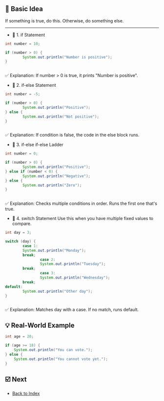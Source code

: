## 🧠 Basic Idea
If something is true, do this. Otherwise, do something else.

---
* 🔹 1. if Statement
```java
int number = 10;

if (number > 0) {
        System.out.println("Number is positive");
}
 
```
✅ Explanation: If number > 0 is true, it prints "Number is positive".


* 🔹 2. if-else Statement
```java 
int number = -5;

if (number > 0) {
        System.out.println("Positive");
} else {
        System.out.println("Not positive");
}
 
```
✅ Explanation: If condition is false, the code in the else block runs.
* 🔹 3. if-else if-else Ladder
```java 
int number = 0;

if (number > 0) {
        System.out.println("Positive");
} else if (number < 0) {
        System.out.println("Negative");
} else {
        System.out.println("Zero");
}
 
```
✅ Explanation: Checks multiple conditions in order. Runs the first one that's true.

* 🔹 4. switch Statement
  Use this when you have multiple fixed values to compare.
```java 
int day = 3;

switch (day) {
        case 1:
        System.out.println("Monday");
        break;
                case 2:
                System.out.println("Tuesday");
        break;
                case 3:
                System.out.println("Wednesday");
        break;
default:
        System.out.println("Other day");
}
 
```
✅ Explanation: Matches day with a case. If no match, runs default.


## 💡 Real-World Example
```java
int age = 20;

if (age >= 18) {
    System.out.println("You can vote.");
} else {
    System.out.println("You cannot vote yet.");
}

```


## ☑️ Next

- [Back to Index](./index.md)